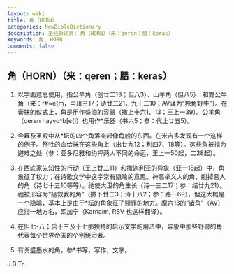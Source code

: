 ```yaml
---
layout: wiki
title: 角（HORN）
categories: NewBibleDictionary
description: 圣经新词典: 角（HORN）（来：qeren；腊：keras）
keywords: 角, HORN
comments: false
---
```


## 角（HORN）（来：qeren；腊：keras）

1. 以字面意思使用，指公羊角（创廿二13；但八3）、山羊角（但八5）、和野公牛角（来：r#~e{m，申卅三17；诗廿二21，九十二10；AV译为“独角野牛”）。在膏抹的仪式上，角是用作盛油的容器（撒上十六1、13；王上一39）。公羊角（qeren hayyo^b[e{l）也用作*乐器（书六5；参：代上廿五5）。

2. 会幕及圣殿中从*坛的四个角落突起像角般的东西。在米吉多发现有一个这样的例子。祭牲的血给抹在这些角上（出廿九12；利四7、18等）。这些角被视为避难之处（参：亚多尼雅和约押两人不同的命运，王上一50起，二28起）。

3. 在西底家先知性的行动（王上廿二11）和撒迦利亚的异象（亚一18起）中，角象征了权力；在诗歌文学中这字常有隐喻的意思。神高举义人的角，削掉恶人的角（诗七十五10等等）。祂使大卫的角生长（诗一三二17；参：结廿九21）。祂被形容为“拯救我的角”（撒下廿二3；诗十八2；参：路一69），但这大概是一个隐喻，基本上是由于*坛的角象征了赎罪的地方。摩六13的“诸角”（AV）应指一地方名，即加宁（Karnaim, RSV 也这样翻译）。

4. 在但七-八；启十三及十七那独特的启示文学的用法中，异象中那些野兽的角代表每个世界帝国的个别统治者。

5. 有关盛墨水的角，参*书写，写作，文字。

J.B.Tr.








